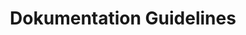 ---
title: Dokumentation Guidelines
permalink: /documentation-guidelines/
classes: wide
search: true
sidebar:
  nav: "sidebar"
rule_category: documentation
layout: rule-category
---